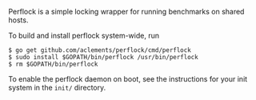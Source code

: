 Perflock is a simple locking wrapper for running benchmarks on shared
hosts.

To build and install perflock system-wide, run

    $ go get github.com/aclements/perflock/cmd/perflock
    $ sudo install $GOPATH/bin/perflock /usr/bin/perflock
    $ rm $GOPATH/bin/perflock

To enable the perflock daemon on boot, see the instructions for your
init system in the `init/` directory.

